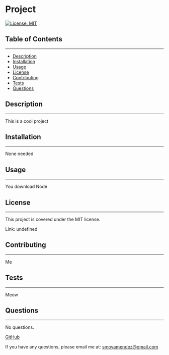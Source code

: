 # Project
  
  [![License: MIT](https://img.shields.io/badge/License-MIT-yellow.svg)](https://opensource.org/licenses/MIT)

  ## Table of Contents
  ---
* [Description](#description)
* [Installation](#installation)
* [Usage](#usage)
* [License](#license)
* [Contributing](#contributing)
* [Tests](#tests)
* [Questions](#questions)

## Description
---
This is a cool project

## Installation 
---
None needed

## Usage
---
You download Node

## License 
---
This project is covered under the MIT license.

Link: undefined

## Contributing
---
Me

## Tests
---
Meow

## Questions
---
No questions.

[GitHub](https://github.com/smoyamendez)

If you have any questions, please email me at: smoyamendez@gmail.com

